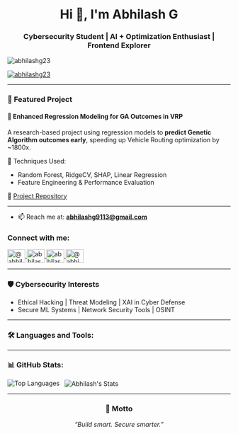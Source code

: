 <h1 align="center">Hi 👋, I'm Abhilash G</h1>
<h3 align="center">Cybersecurity Student | AI + Optimization Enthusiast | Frontend Explorer</h3>

<p align="left"> <img src="https://komarev.com/ghpvc/?username=abhilashg23&label=Profile%20views&color=0e75b6&style=flat" alt="abhilashg23" /> </p>

<p align="left"> 
  <a href="https://github.com/ryo-ma/github-profile-trophy">
    <img src="https://github-profile-trophy.vercel.app/?username=abhilashg23" alt="abhilashg23" />
  </a> 
</p>

---

### 🚀 Featured Project

#### 🧠 Enhanced Regression Modeling for GA Outcomes in VRP
A research-based project using regression models to **predict Genetic Algorithm outcomes early**, speeding up Vehicle Routing optimization by ~1800x.

📌 Techniques Used:
- Random Forest, RidgeCV, SHAP, Linear Regression  
- Feature Engineering & Performance Evaluation  

🔗 [Project Repository](https://github.com/Abhilashg23/vrp-ga-prediction-)

---

- 📫 Reach me at: **abhilashg9113@gmail.com**

<h3 align="left">Connect with me:</h3>
<p align="left">
  <a href="https://twitter.com/abhilash_g2" target="blank">
    <img align="center" src="https://raw.githubusercontent.com/rahuldkjain/github-profile-readme-generator/master/src/images/icons/Social/twitter.svg" alt="@abhilash_g2" height="30" width="40" />
  </a>
  <a href="https://linkedin.com/in/abhilashg23" target="blank">
    <img align="center" src="https://raw.githubusercontent.com/rahuldkjain/github-profile-readme-generator/master/src/images/icons/Social/linked-in-alt.svg" alt="abhilash g" height="30" width="40" />
  </a>
  <a href="https://stackoverflow.com/users/abhilashg23" target="blank">
    <img align="center" src="https://raw.githubusercontent.com/rahuldkjain/github-profile-readme-generator/master/src/images/icons/Social/stack-overflow.svg" alt="abhilashg23" height="30" width="40" />
  </a>
  <a href="https://www.youtube.com/@abhivlogskannada391" target="blank">
    <img align="center" src="https://raw.githubusercontent.com/rahuldkjain/github-profile-readme-generator/master/src/images/icons/Social/youtube.svg" alt="@abhivlogskannada391" height="30" width="40" />
  </a>
</p>

---

### 🛡️ Cybersecurity Interests
- Ethical Hacking | Threat Modeling | XAI in Cyber Defense  
- Secure ML Systems | Network Security Tools | OSINT  

---

<h3 align="left">🛠️ Languages and Tools:</h3>
<!-- your existing tools block (no change needed) -->
<!-- Keep the long icons block you pasted here -->

---

<h3 align="left">📊 GitHub Stats:</h3>
<p>
  <img align="left" src="https://github-readme-stats.vercel.app/api/top-langs?username=abhilashg23&show_icons=true&locale=en&layout=compact" alt="Top Languages" />
</p>
<p>&nbsp;
  <img align="center" src="https://github-readme-stats.vercel.app/api?username=abhilashg23&show_icons=true&locale=en" alt="Abhilash's Stats" />
</p>

---

<h3 align="center">🧠 Motto</h3>
<p align="center"><i>“Build smart. Secure smarter.”</i></p>
